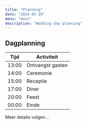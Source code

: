 ```yaml
---
title: "Planning"
date: "2024-03-19"
menu: "main"
description: "Wedding day planning"
---
```


## Dagplanning

| Tijd | Activiteit |
|------|------------|
| 13:00 | Ontvangst gasten |
| 14:00 | Ceremonie |
| 15:00 | Receptie |
| 17:00 | Diner |
| 20:00 | Feest |
| 00:00 | Einde |

Meer details volgen...